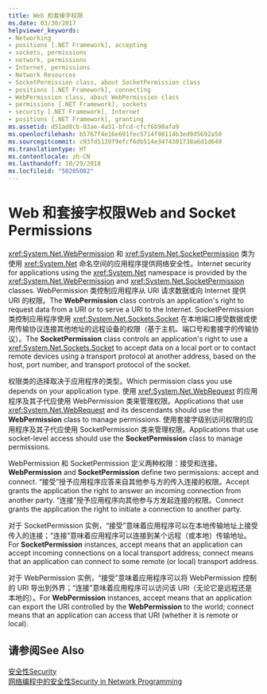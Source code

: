 ```yaml
---
title: Web 和套接字权限
ms.date: 03/30/2017
helpviewer_keywords:
- Networking
- positions [.NET Framework], accepting
- sockets, permissions
- network, permissions
- Internet, permissions
- Network Resources
- SocketPermission class, about SocketPermission class
- positions [.NET Framework], connecting
- WebPermission class, about WebPermission class
- permissions [.NET Framework], sockets
- security [.NET Framework], Internet
- positions [.NET Framework], granting
ms.assetid: d51ad8cb-03ae-4a51-bfcd-cfcf6b98afa9
ms.openlocfilehash: b5767f4e16e691fec5714f98114b3ed9d5692a50
ms.sourcegitcommit: c93fd5139f9efcf6db514e3474301738a6d1d649
ms.translationtype: HT
ms.contentlocale: zh-CN
ms.lasthandoff: 10/29/2018
ms.locfileid: "50205082"
---
```

# <a name="web-and-socket-permissions"></a><span data-ttu-id="5cad0-102">Web 和套接字权限</span><span class="sxs-lookup"><span data-stu-id="5cad0-102">Web and Socket Permissions</span></span>
<span data-ttu-id="5cad0-103"><xref:System.Net.WebPermission> 和 <xref:System.Net.SocketPermission> 类为使用 <xref:System.Net> 命名空间的应用程序提供网络安全性。</span><span class="sxs-lookup"><span data-stu-id="5cad0-103">Internet security for applications using the <xref:System.Net> namespace is provided by the <xref:System.Net.WebPermission> and <xref:System.Net.SocketPermission> classes.</span></span> <span data-ttu-id="5cad0-104">WebPermission 类控制应用程序从 URI 请求数据或向 Internet 提供 URI 的权限。</span><span class="sxs-lookup"><span data-stu-id="5cad0-104">The **WebPermission** class controls an application's right to request data from a URI or to serve a URI to the Internet.</span></span> <span data-ttu-id="5cad0-105">SocketPermission 类控制应用程序使用 <xref:System.Net.Sockets.Socket> 在本地端口接受数据或使用传输协议连接其他地址的远程设备的权限（基于主机、端口号和套接字的传输协议）。</span><span class="sxs-lookup"><span data-stu-id="5cad0-105">The **SocketPermission** class controls an application's right to use a <xref:System.Net.Sockets.Socket> to accept data on a local port or to contact remote devices using a transport protocol at another address, based on the host, port number, and transport protocol of the socket.</span></span>  
  
 <span data-ttu-id="5cad0-106">权限类的选择取决于应用程序的类型。</span><span class="sxs-lookup"><span data-stu-id="5cad0-106">Which permission class you use depends on your application type.</span></span> <span data-ttu-id="5cad0-107">使用 <xref:System.Net.WebRequest> 的应用程序及其子代应使用 WebPermission 类来管理权限。</span><span class="sxs-lookup"><span data-stu-id="5cad0-107">Applications that use <xref:System.Net.WebRequest> and its descendants should use the **WebPermission** class to manage permissions.</span></span> <span data-ttu-id="5cad0-108">使用套接字级别访问权限的应用程序及其子代应使用 SocketPermission 类来管理权限。</span><span class="sxs-lookup"><span data-stu-id="5cad0-108">Applications that use socket-level access should use the **SocketPermission** class to manage permissions.</span></span>  
  
 <span data-ttu-id="5cad0-109">WebPermission 和 SocketPermission 定义两种权限：接受和连接。</span><span class="sxs-lookup"><span data-stu-id="5cad0-109">**WebPermission** and **SocketPermission** define two permissions: accept and connect.</span></span> <span data-ttu-id="5cad0-110">“接受”授予应用程序应答来自其他参与方的传入连接的权限。</span><span class="sxs-lookup"><span data-stu-id="5cad0-110">Accept grants the application the right to answer an incoming connection from another party.</span></span> <span data-ttu-id="5cad0-111">“连接”授予应用程序向其他参与方发起连接的权限。</span><span class="sxs-lookup"><span data-stu-id="5cad0-111">Connect grants the application the right to initiate a connection to another party.</span></span>  
  
 <span data-ttu-id="5cad0-112">对于 SocketPermission 实例，“接受”意味着应用程序可以在本地传输地址上接受传入的连接；“连接”意味着应用程序可以连接到某个远程（或本地）传输地址。</span><span class="sxs-lookup"><span data-stu-id="5cad0-112">For **SocketPermission** instances, accept means that an application can accept incoming connections on a local transport address; connect means that an application can connect to some remote (or local) transport address.</span></span>  
  
 <span data-ttu-id="5cad0-113">对于 WebPermission 实例，“接受”意味着应用程序可以将 WebPermission 控制的 URI 导出到外界；“连接”意味着应用程序可以访问该 URI（无论它是远程还是本地的）。</span><span class="sxs-lookup"><span data-stu-id="5cad0-113">For **WebPermission** instances, accept means that an application can export the URI controlled by the **WebPermission** to the world; connect means that an application can access that URI (whether it is remote or local).</span></span>  
  
## <a name="see-also"></a><span data-ttu-id="5cad0-114">请参阅</span><span class="sxs-lookup"><span data-stu-id="5cad0-114">See Also</span></span>  
 [<span data-ttu-id="5cad0-115">安全性</span><span class="sxs-lookup"><span data-stu-id="5cad0-115">Security</span></span>](../../../docs/standard/security/index.md)  
 [<span data-ttu-id="5cad0-116">网络编程中的安全性</span><span class="sxs-lookup"><span data-stu-id="5cad0-116">Security in Network Programming</span></span>](../../../docs/framework/network-programming/security-in-network-programming.md)

